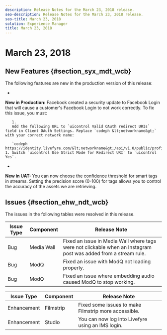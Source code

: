 ```yaml
---
description: Release Notes for the March 23, 2018 release.
seo-description: Release Notes for the March 23, 2018 release.
seo-title: March 23, 2018
solution: Experience Manager
title: March 23, 2018
---
```


# March 23, 2018

## New Features {#section_syx_mdt_wcb}

The following features are new in the production version of this release:

  *
  **New in Production:** Facebook created a security update to Facebook Login that will cause a customer's Facebook Login to not work correctly. To fix this issue, you must:
  
       1.
       Add the following URL to `uicontrol Valid OAuth redirect URIs` field in Client OAuth Settings. Replace `codeph &lt;networkname&gt;` with your correct network name:
       
       `codeph https://identity.livefyre.com/&lt;networkname&gt;/api/v1.0/public/profile/social/complete/facebook_fyre`
    1. Switch `uicontrol Use Strict Mode for Redirect URI` to `uicontrol Yes`.
  
  *
  **New in UAT:** You can now choose the confidence threshold for smart tags in streams. Setting the precision score (0-100) for tags allows you to control the accuracy of the assets we are retrieving.
  
  
## Issues {#section_ehw_ndt_wcb}

The issues in the following tables were resolved in this release.

<table id="table_o5x_fbn_gdb"> 
 <title>Production Release</title> 
 <tgroup cols="3"> 
  <colspec colnum="1" colname="col1" /> 
  <colspec colnum="2" colname="col2" /> 
  <colspec colnum="3" colname="col3" /> 
  <thead> 
   <tr> 
    <th class="entry"> <b>Issue Type</b> </th> 
    <th class="entry"> <b>Component</b> </th> 
    <th class="entry"> <b>Release Note</b> </th> 
   </tr> 
  </thead> 
  <tbody> 
   <tr> 
    <td>Bug</td> 
    <td>Media Wall</td> 
    <td>Fixed an issue in Media Wall where tags were not clickable when an Instagram post was added from a stream rule.</td> 
   </tr> 
   <tr> 
    <td>Bug</td> 
    <td>ModQ</td> 
    <td>Fixed an issue with ModQ not loading properly.</td> 
   </tr> 
   <tr> 
    <td>Bug</td> 
    <td>ModQ</td> 
    <td>Fixed an issue where embedding audio caused ModQ to stop working.</td> 
   </tr> 
  </tbody> 
 </tgroup> 
</table>

<a id="section_csm_hmk_mdb"></a>

<table id="table_lkw_gbn_gdb"> 
 <title>UAT Release</title> 
 <tgroup cols="3"> 
  <colspec colnum="1" colname="col1" /> 
  <colspec colnum="2" colname="col2" /> 
  <colspec colnum="3" colname="col3" /> 
  <thead> 
   <tr> 
    <th class="entry"> <b>Issue Type</b> </th> 
    <th class="entry"> <b>Component</b> </th> 
    <th class="entry"> <b>Release Note</b> </th> 
   </tr> 
  </thead> 
  <tbody> 
   <tr> 
    <td>Enhancement</td> 
    <td>Filmstrip</td> 
    <td>Fixed some issues to make Filmstrip more accessible.</td> 
   </tr> 
   <tr> 
    <td>Enhancement</td> 
    <td>Studio</td> 
    <td>You can now log into Livefyre using an IMS login.</td> 
   </tr> 
  </tbody> 
 </tgroup> 
</table>

